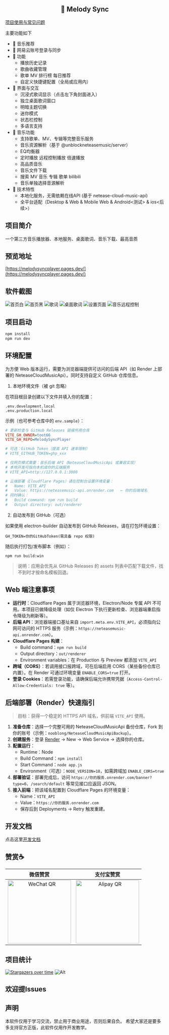 <h2 align="center">🎵 Melody Sync</h2>

<!-- 文档入口：如需外链文档可在此处替换为你的地址 -->
[项目使用与常见问题](#环境配置)

主要功能如下

- 🎵 音乐推荐
- 🔐 网易云账号登录与同步
- 📝 功能
  - 播放历史记录
  - 歌曲收藏管理
  - 歌单 MV 排行榜 每日推荐
  - 自定义快捷键配置（全局或应用内）
- 🎨 界面与交互
  - 沉浸式歌词显示（点击左下角封面进入）
  - 独立桌面歌词窗口
  - 明暗主题切换
  - 迷你模式
  - 状态栏控制
  - 多语言支持
- 🎼 音乐功能
  - 支持歌单、MV、专辑等完整音乐服务
  - 音乐资源解析（基于 @unblockneteasemusic/server）
  - EQ均衡器
  - 定时播放 远程控制播放 倍速播放
  - 高品质音乐
  - 音乐文件下载
  - 搜索 MV 音乐 专辑 歌单 bilibili
  - 音乐单独选择音源解析
- 🚀 技术特性
  - 本地化服务，无需依赖在线API (基于 netease-cloud-music-api)
  - 全平台适配（Desktop & Web & Mobile Web & Android<测试> & ios<后续>）

## 项目简介

一个第三方音乐播放器、本地服务、桌面歌词、音乐下载、最高音质

## 预览地址

[https://melodysyncplayer.pages.dev/](https://melodysyncplayer.pages.dev/)

## 软件截图

![首页白](./docs/image.png)
![首页黑](./docs/image3.png)
![歌词](./docs/image6.png)
![桌面歌词](./docs/image2.png)
![设置页面](./docs/image4.png)
![音乐远程控制](./docs/image5.png)

## 项目启动

```bash
npm install
npm run dev
```

## 环境配置

为方便 Web 版本运行，需要为浏览器端提供可访问的后端 API（如 Render 上部署的 NeteaseCloudMusicApi）。同时支持自定义 GitHub 仓库信息。

1) 本地环境文件（被 git 忽略）

在项目根目录创建以下文件并填入你的配置：

```
.env.development.local
.env.production.local
```

示例（也可参考仓库中的 `env.sample`）：

```ini
# 更新检查与 GitHub Releases 链接所用仓库
VITE_GH_OWNER=toot66
VITE_GH_REPO=MelodySyncPlayer

# 可选：GitHub Token（提高 API 速率限制）
# VITE_GITHUB_TOKEN=ghp_xxx

# 仅网页模式需要：音乐后端 API（NeteaseCloudMusicApi 或兼容实现）
# 本地开发可指向本机或你的云端服务
# VITE_API=http://127.0.0.1:3000

# 云端部署（Cloudflare Pages）请在控制台设置环境变量：
#   Name: VITE_API
#   Value: https://neteasemusic-api.onrender.com   ← 你的后端域名
# 同时确认：
#   Build command: npm run build
#   Output directory: out/renderer
```

2) 自动发布到 GitHub（可选）

如果使用 electron-builder 自动发布到 GitHub Releases，请在打包环境设置：

```
GH_TOKEN=你的GitHubToken(需具备 repo 权限)
```

随后执行打包/发布脚本（例如）：

```
npm run build:win
```

> 说明：应用会优先从 GitHub Releases 的 assets 列表中匹配下载文件，找不到时才按命名模板回退。

## Web 端注意事项

- **运行时**：Cloudflare Pages 属于浏览器环境，Electron/Node 专属 API 不可用。本项目已做降级处理（如仅 Electron 下执行更新检查、浏览器端重启指令降级为刷新等）。
- **后端 API**：浏览器端接口基址来自 `import.meta.env.VITE_API`，必须指向公网可访问的 HTTPS 服务（示例：`https://neteasemusic-api.onrender.com`）。
- **Cloudflare Pages 构建**：
  - Build command：`npm run build`
  - Output directory：`out/renderer`
  - Environment variables：在 Production 与 Preview 都添加 `VITE_API`
- **跨域（CORS）**：若调用接口报跨域，可在后端启用 CORS（某些备份仓库已内置）。在 Render 可通过环境变量 `ENABLE_CORS=true` 打开。
- **登录 Cookies**：若需登录功能，请确保后端允许携带凭据（`Access-Control-Allow-Credentials: true` 等）。

## 后端部署（Render）快速指引

> 目标：获得一个稳定的 HTTPS API 域名，供前端 `VITE_API` 使用。

1. **准备仓库**：选择一个完整可用的 NeteaseCloudMusicApi 备份仓库，Fork 到你的账号（示例：`nooblong/NeteaseCloudMusicApiBackup`）。
2. **创建服务**：登录 [Render](https://render.com) → New → Web Service → 选择你的仓库。
3. **配置运行**：
   - Runtime：Node
   - Build Command：`npm install`
   - Start Command：`node app.js`
   - Environment（可选）：`NODE_VERSION=18`，如需跨域加 `ENABLE_CORS=true`
4. **部署验证**：部署完成后，访问 `https://你的服务.onrender.com/banner?type=0`、`/search/default` 等常见接口应返回 JSON。
5. **接入前端**：把该域名配置到 Cloudflare Pages 的环境变量：
   - Name：`VITE_API`
   - Value：`https://你的服务.onrender.com`
   - 保存后到 Deployments → Retry 触发重建。

## 开发文档

点击这里[开发文档](./DEV.md)

## 赞赏☕️

| 微信赞赏 | 支付宝赞赏 |
| :------: | :--------: |
| <img src="./src/renderer/assets/wechat.png" alt="WeChat QR" width=200> | <img src="./src/renderer/assets/alipay.png" alt="Alipay QR" width=200> |

## 项目统计

[![Stargazers over time](https://starchart.cc/toot66/MelodySyncPlayer.svg?variant=adaptive)](https://starchart.cc/toot66/MelodySyncPlayer)
![Alt](https://repobeats.axiom.co/api/embed/c4d01b3632e241c90cdec9508dfde86a7f54c9f5.svg 'Repobeats analytics image')

## 欢迎提Issues

## 声明

本软件仅用于学习交流，禁止用于商业用途，否则后果自负。
希望大家还是要多多支持官方正版，此软件仅用作开发教学。
